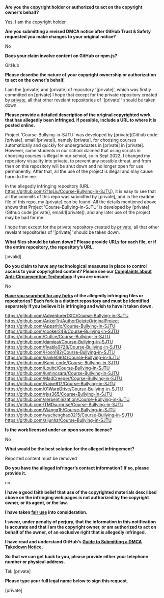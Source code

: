 **Are you the copyright holder or authorized to act on the copyright owner's behalf?**

Yes, I am the copyright holder.

**Are you submitting a revised DMCA notice after GitHub Trust & Safety requested you make changes to your original notice?**

No

**Does your claim involve content on GitHub or npm.js?**

GitHub

**Please describe the nature of your copyright ownership or authorization to act on the owner's behalf.**

I am the [private] and [private] of repository '[private]', which was firstly committed on [private]
I hope that except for the private repository created by [private]([private]), all that other revelant repositories of '[private]' should be taken down.

**Please provide a detailed description of the original copyrighted work that has allegedly been infringed. If possible, include a URL to where it is posted online.**

Project 'Course-Bullying-in-SJTU' was developed by [private](Github code:[private], email:[private]), namely [private], for choosing courses automatically and quickly for undergraduates in [private] in [private]. However, some students in our school claimed that using scripts in choosing courses is illegal in our school, so in Sept 2022, I changed my repository visuality into private, to prevent any possible threat, and from then on this repository will be shut down and no longer open for use permanently. After that, all the use of the project is illegal and may cause harm to the me.

In the allegedly infringing repository (URL: https://github.com/21tqLiu/Course-Bullying-in-SJTU), it is easy to see that all the commits of this repo was submitted by [private], and in the readme file of this repo, my [private] can be found. All the details mentioned above shows that Project 'Course-Bullying-in-SJTU' is developed by [private](Github code:[private], email:1[private]), and any later use of the project may be bad for me.

I hope that except for the private repository created by [private]([private]), all that other revelant repositories of '[private]' should be taken down.

**What files should be taken down? Please provide URLs for each file, or if the entire repository, the repository’s URL.**

[invalid]

**Do you claim to have any technological measures in place to control access to your copyrighted content? Please see our <a href="https://docs.github.com/articles/guide-to-submitting-a-dmca-takedown-notice#complaints-about-anti-circumvention-technology">Complaints about Anti-Circumvention Technology</a> if you are unsure.**

No

**<a href="https://docs.github.com/articles/dmca-takedown-policy#b-what-about-forks-or-whats-a-fork">Have you searched for any forks</a> of the allegedly infringing files or repositories? Each fork is a distinct repository and must be identified separately if you believe it is infringing and wish to have it taken down.**

https://github.com/AdventurerDXC/Course-Bullying-in-SJTU  
https://github.com/AnkorTn/AuthorDeleteOriginalProject  
https://github.com/Apparitio/Course-Bullying-in-SJTU  
https://github.com/cooker248/Course-Bullying-in-SJTU  
https://github.com/CutIce/Course-Bullying-in-SJTU  
https://github.com/damieai/Course-Bullying-in-SJTU  
https://github.com/flyable0728/Course-Bullying-in-SJTU  
https://github.com/Hoon182/Course-Bullying-in-SJTU  
https://github.com/jianke0604/Course-Bullying-in-SJTU  
https://github.com/Kami-code/Course-Bullying-in-SJTU  
https://github.com/Louhc/Course-Bullying-in-SJTU  
https://github.com/luminosara/Course-Bullying-in-SJTU  
https://github.com/MadCreeper/Course-Bullying-in-SJTU  
https://github.com/Naive817/Course-Bullying-in-SJTU  
https://github.com/01WarpDrive/Course-Bullying-in-SJTU  
https://github.com/rjys365/Course-Bullying-in-SJTU  
https://github.com/serpentinization/Course-Bullying-in-SJTU  
https://github.com/TMDsurprise/Course-Bullying-in-SJTU  
https://github.com/Wangq1h/Course-Bullying-in-SJTU  
https://github.com/wuchenghao0215/Course-Bullying-in-SJTU  
https://github.com/zijunhz/Course-Bullying-in-SJTU  

**Is the work licensed under an open source license?**

No

**What would be the best solution for the alleged infringement?**

Reported content must be removed

**Do you have the alleged infringer’s contact information? If so, please provide it.**

no

**I have a good faith belief that use of the copyrighted materials described above on the infringing web pages is not authorized by the copyright owner, or its agent, or the law.**

**I have taken <a href="https://www.lumendatabase.org/topics/22">fair use</a> into consideration.**

**I swear, under penalty of perjury, that the information in this notification is accurate and that I am the copyright owner, or am authorized to act on behalf of the owner, of an exclusive right that is allegedly infringed.**

**I have read and understand GitHub's <a href="https://docs.github.com/articles/guide-to-submitting-a-dmca-takedown-notice/">Guide to Submitting a DMCA Takedown Notice</a>.**

**So that we can get back to you, please provide either your telephone number or physical address.**

Tel: [private]

**Please type your full legal name below to sign this request.**

[private]
